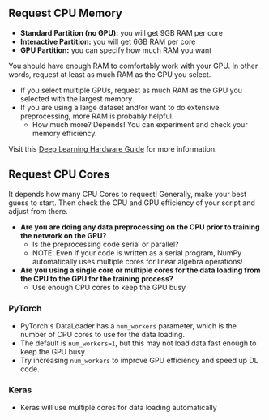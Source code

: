 ## Request CPU Memory

* __Standard Partition (no GPU):__ you will get 9GB RAM per core
* __Interactive Partition:__ you will get 6GB RAM per core
* __GPU Partition:__ you can specify how much RAM you want

You should have enough RAM to comfortably work with your GPU. In other words, request at least as much RAM as the GPU you select.
* If you select multiple GPUs, request as much RAM as the GPU you selected with the largest memory.
* If you are using a large dataset and/or want to do extensive preprocessing, more RAM is probably helpful.
    * How much more?  Depends!  You can experiment and check your memory efficiency.

Visit this [Deep Learning Hardware Guide](https://timdettmers.com/2018/12/16/deep-learning-hardware-guide/) for more information.


## Request CPU Cores

It depends how many CPU Cores to request!  Generally, make your best guess to start.  Then check the  CPU and GPU efficiency of your script and adjust from there.
* __Are you are doing any data preprocessing on the CPU prior to training the network on the GPU?__
  * Is the preprocessing code serial or parallel?
  * NOTE: Even if your code is written as a serial program, NumPy automatically uses multiple cores for linear algebra operations!
* __Are you using a single core or multiple cores for the data loading from the CPU to the GPU for the training process?__
  * Use enough CPU cores to keep the GPU busy


### PyTorch

* PyTorch's DataLoader has a `num_workers` parameter, which is the number of CPU cores to use for the data loading.
* The default is `num_workers=1`, but this may not load data fast enough to keep the GPU busy.
* Try increasing `num_workers` to improve GPU efficiency and speed up DL code.


### Keras

* Keras will use multiple cores for data loading automatically
 